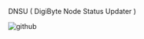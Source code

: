 DNSU ( DigiByte Node Status Updater )

![github](https://github.com/Jongjan88/digibytenode.com/assets/125610144/e6149fce-cdcc-4fc4-9a90-23e7786972ec)

